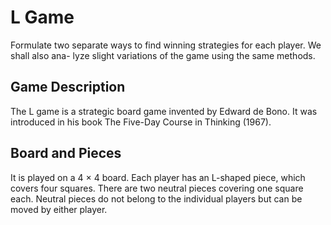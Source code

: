 # L Game

Formulate two separate ways
to find winning strategies for each player. We shall also ana-
lyze slight variations of the game using the same methods.

## Game Description
The L game is a strategic board game invented by Edward de Bono. It was introduced in his book The Five-Day Course in Thinking (1967).

## Board and Pieces
It is played on a 4 × 4 board. Each player has an L-shaped piece, which covers four squares. There are two neutral pieces covering one square each. Neutral pieces do not belong to the individual players but can be moved by either player.
